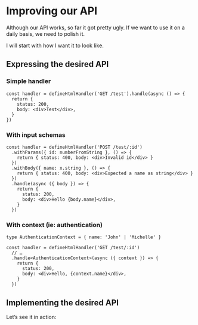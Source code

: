 # Improving our API

Although our API works, so far it got pretty ugly. If we want to use it on a daily basis, we need to polish it.

I will start with how I want it to look like.

## Expressing the desired API

### Simple handler

```tsx
const handler = defineHtmlHandler('GET /test').handle(async () => {
  return {
    status: 200,
    body: <div>Test</div>,
  }
})
```

### With input schemas

```tsx
const handler = defineHtmlHandler('POST /test/:id')
  .withParams({ id: numberFromString }, () => {
    return { status: 400, body: <div>Invalid id</div> }
  })
  .withBody({ name: x.string }, () => {
    return { status: 400, body: <div>Expected a name as string</div> }
  })
  .handle(async ({ body }) => {
    return {
      status: 200,
      body: <div>Hello {body.name}</div>,
    }
  })
```

### With context (ie: authentication)

```tsx
type AuthenticationContext = { name: 'John' | 'Michelle' }

const handler = defineHtmlHandler('GET /test/:id')
  // …
  .handle<AuthenticationContext>(async ({ context }) => {
    return {
      status: 200,
      body: <div>Hello, {context.name}</div>,
    }
  })
```

## Implementing the desired API

<!-- include [code:ts] ./server-first/7-improving-our-api/define-html-handler.ts -->

Let’s see it in action:

<!-- include [code:tsx] ./server-first/7-improving-our-api/greet-handler.tsx -->
